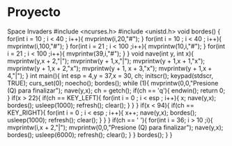 Proyecto
========

Space Invaders
#include <ncurses.h>
#include <unistd.h>
void bordes() {
for(int i = 10 ; i < 40 ; i++){
mvprintw(i,20,"#");
}
for(int i = 10 ; i < 40 ; i++){
mvprintw(i,100,"#");
}
for(int i = 21 ; i < 100 ;i++){
mvprintw(10,i,"#");
}
for(int i = 21 ; i < 100 ;i++){
mvprintw(39,i,"#");
}
}
void nave(int y, int x){
mvprintw(y,x + 2,"|");
mvprintw(y + 1,x,"|");
mvprintw(y + 1,x + 1,"x");
mvprintw(y + 1,x + 2,"x");
mvprintw(y + 1, x + 3,"x");
mvprintw(y + 1,x + 4,"|");
}
int main(){
int esp = 4,y = 37,x = 30, ch;
initscr();
keypad(stdscr, TRUE);
curs_set(0);
noecho();
bordes();
while (1){
mvprintw(0,0,"Presione (Q) para finalizar");
nave(y,x);
ch = getch();
if(ch == 'q'){
endwin();
return 0;
}
if(x > 22){
if(ch == KEY_LEFT){
for(int i = 0 ; i < esp ; i++){
x;
nave(y,x);
bordes();
usleep(1000);
refresh();
clear();
}
}
}
if(x < 94){
if(ch == KEY_RIGHT){
for(int i = 0 ; i < esp ; i++){
x++;
nave(y,x);
bordes();
usleep(1000);
refresh();
clear();
}
}
}
if(ch == ' '){
for(int i = 36; i > 10 ;i){
mvprintw(i,x + 2,"|");
mvprintw(0,0,"Presione (Q) para finalizar");
nave(y,x);
bordes();
usleep(6000);
refresh();
clear();
}
}
bordes();
}
}
